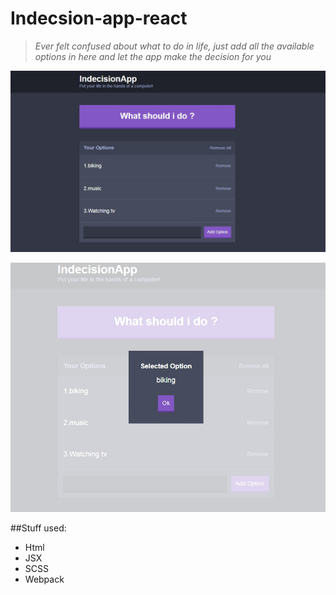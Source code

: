 # Indecsion-app-react

> _Ever felt confused about what to do in life, just add all the available options in here and let the app make the decision for you_

![](screenshot1.jpg)

![](screenshot2.jpg)

##Stuff used:

- Html
- JSX
- SCSS
- Webpack

